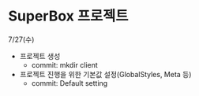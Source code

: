 # SuperBox 프로젝트

7/27(수)
* 프로젝트 생성
  * commit: mkdir client
* 프로젝트 진행을 위한 기본값 설정(GlobalStyles, Meta 등)
  * commit: Default setting